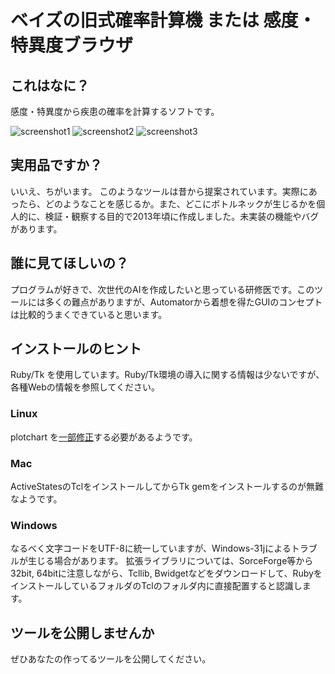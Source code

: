 ベイズの旧式確率計算機 または 感度・特異度ブラウザ
===

## これはなに？
感度・特異度から疾患の確率を計算するソフトです。

![screenshot1](http://medfreak.info/wp/wp-content/uploads/2016/08/bayes0.png)
![screenshot2](http://medfreak.info/wp/wp-content/uploads/2016/08/bayes1.png)
![screenshot3](http://medfreak.info/wp/wp-content/uploads/2016/08/diagnosis.png)

## 実用品ですか？
いいえ、ちがいます。
このようなツールは昔から提案されています。実際にあったら、どのようなことを感じるか。また、どこにボトルネックが生じるかを個人的に、検証・観察する目的で2013年頃に作成しました。未実装の機能やバグがあります。

## 誰に見てほしいの？
プログラムが好きで、次世代のAIを作成したいと思っている研修医です。このツールには多くの難点がありますが、Automatorから着想を得たGUIのコンセプトは比較的うまくできていると思います。

## インストールのヒント
Ruby/Tk を使用しています。Ruby/Tk環境の導入に関する情報は少ないですが、各種Webの情報を参照してください。
### Linux
plotchart を[一部修正](http://5zalt.hatenablog.com/entry/2014/11/22/170206)する必要があるようです。
### Mac
ActiveStatesのTclをインストールしてからTk gemをインストールするのが無難なようです。
### Windows
なるべく文字コードをUTF-8に統一していますが、Windows-31jによるトラブルが生じる場合があります。
拡張ライブラリについては、SorceForge等から32bit, 64bitに注意しながら、Tcllib, Bwidgetなどをダウンロードして、RubyをインストールしているフォルダのTclのフォルダ内に直接配置すると認識します。

## ツールを公開しませんか
ぜひあなたの作ってるツールを公開してください。
